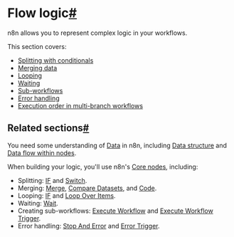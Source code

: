 [](https://github.com/n8n-io/n8n-docs/edit/main/docs/flow-logic/index.md "Edit this page")

# Flow logic[#](#flow-logic "Permanent link")

n8n allows you to represent complex logic in your workflows.

This section covers:

*   [Splitting with conditionals](/flow-logic/splitting/)
*   [Merging data](/flow-logic/merging/)
*   [Looping](/flow-logic/looping/)
*   [Waiting](/flow-logic/waiting/)
*   [Sub-workflows](/flow-logic/subworkflows/)
*   [Error handling](/flow-logic/error-handling/)
*   [Execution order in multi-branch workflows](/flow-logic/execution-order/)

## Related sections[#](#related-sections "Permanent link")

You need some understanding of [Data](../data/) in n8n, including [Data structure](../data/data-structure/) and [Data flow within nodes](../data/data-flow-nodes/).

When building your logic, you'll use n8n's [Core nodes](../integrations/builtin/core-nodes/), including:

*   Splitting: [IF](../integrations/builtin/core-nodes/n8n-nodes-base.if/) and [Switch](../integrations/builtin/core-nodes/n8n-nodes-base.switch/).
*   Merging: [Merge](../integrations/builtin/core-nodes/n8n-nodes-base.merge/), [Compare Datasets](../integrations/builtin/core-nodes/n8n-nodes-base.comparedatasets/), and [Code](../integrations/builtin/core-nodes/n8n-nodes-base.code/).
*   Looping: [IF](../integrations/builtin/core-nodes/n8n-nodes-base.if/) and [Loop Over Items](../integrations/builtin/core-nodes/n8n-nodes-base.splitinbatches/).
*   Waiting: [Wait](../integrations/builtin/core-nodes/n8n-nodes-base.wait/).
*   Creating sub-workflows: [Execute Workflow](../integrations/builtin/core-nodes/n8n-nodes-base.executeworkflow/) and [Execute Workflow Trigger](../integrations/builtin/core-nodes/n8n-nodes-base.executeworkflowtrigger/).
*   Error handling: [Stop And Error](../integrations/builtin/core-nodes/n8n-nodes-base.stopanderror/) and [Error Trigger](../integrations/builtin/core-nodes/n8n-nodes-base.errortrigger/).